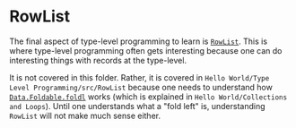 # RowList

The final aspect of type-level programming to learn is [`RowList`](https://pursuit.purescript.org/builtins/docs/Prim.RowList). This is where type-level programming often gets interesting because one can do interesting things with records at the type-level.

It is not covered in this folder. Rather, it is covered in `Hello World/Type Level Programming/src/RowList` because one needs to understand how [`Data.Foldable.foldl`](https://pursuit.purescript.org/packages/purescript-foldable-traversable/5.0.1/docs/Data.Foldable#v:foldl) works (which is explained in `Hello World/Collections and Loops`). Until one understands what a "fold left" is, understanding `RowList` will not make much sense either.
